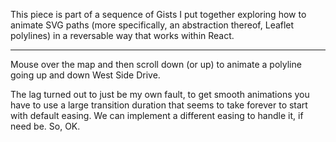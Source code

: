 This piece is part of a sequence of Gists I put together exploring how to animate SVG paths (more specifically, an abstraction thereof, Leaflet polylines) in a reversable way that works within React.

---

Mouse over the map and then scroll down (or up) to animate a polyline going up and down West Side Drive.

The lag turned out to just be my own fault, to get smooth animations you have to use a large transition duration that seems to take forever to start with default easing. We can implement a different easing to handle it, if need be. So, OK.